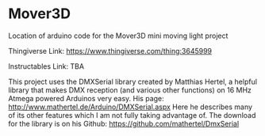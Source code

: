 # Mover3D
Location of arduino code for the Mover3D mini moving light project

Thingiverse Link: https://www.thingiverse.com/thing:3645999

Instructables Link: TBA

This project uses the DMXSerial library created by Matthias Hertel, a helpful library that makes DMX reception (and various other functions) on 16 MHz Atmega powered Arduinos very easy. His page: http://www.mathertel.de/Arduino/DMXSerial.aspx
Here he describes many of its other features which I am not fully taking advantage of. 
The download for the library is on his Github: https://github.com/mathertel/DmxSerial
